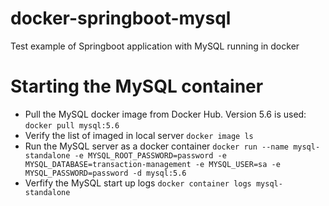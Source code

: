 # docker-springboot-mysql
Test example of Springboot application with MySQL running in docker

# Starting the MySQL container
* Pull the MySQL docker image from Docker Hub. Version 5.6 is used:
  `docker pull mysql:5.6`
* Verify the list of imaged in local server
  `docker image ls`
* Run the MySQL server as a docker container
  `docker run --name mysql-standalone -e MYSQL_ROOT_PASSWORD=password -e MYSQL_DATABASE=transaction-management -e MYSQL_USER=sa -e MYSQL_PASSWORD=password -d mysql:5.6`
 * Verfify the MySQL start up logs
  `docker container logs mysql-standalone`
